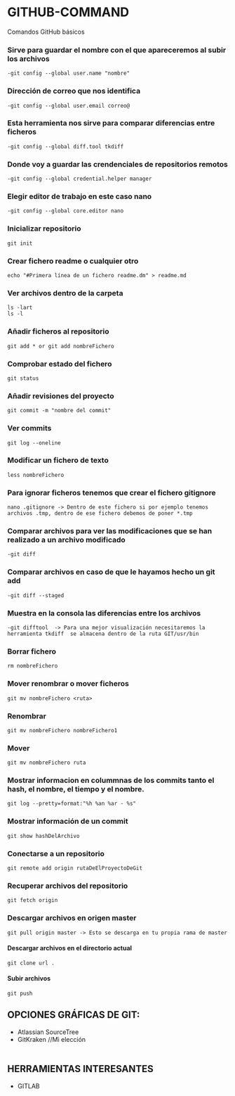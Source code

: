 # GITHUB-COMMAND
Comandos GitHub básicos

### Sirve para guardar el nombre con el que apareceremos al subir los archivos
```
-git config --global user.name "nombre"
```
### Dirección de correo que nos identifica
```
-git config --global user.email correo@
```

### Esta herramienta nos sirve para comparar diferencias entre ficheros
```
-git config --global diff.tool tkdiff        
```
### Donde voy a guardar las crendenciales de repositorios remotos
```
-git config --global credential.helper manager      
```
### Elegir editor de trabajo en este caso nano
```
-git config --global core.editor nano        
```
### Inicializar repositorio
```
git init 				     
```
### Crear fichero readme o cualquier otro
```
echo "#Primera línea de un fichero readme.dm" > readme.md	
```
### Ver archivos dentro de la carpeta
```
ls -lart
ls -l
```
### Añadir ficheros al repositorio
```
git add * or git add nombreFichero
```
### Comprobar estado del fichero
```
git status
```

### Añadir revisiones del proyecto
```
git commit -m "nombre del commit"
```

### Ver commits
```
git log --oneline
```
### Modificar un fichero de texto
```
less nombreFichero
```
### Para ignorar ficheros tenemos que crear el fichero gitignore
```
nano .gitignore -> Dentro de este fichero si por ejemplo tenemos archivos .tmp, dentro de ese fichero debemos de poner *.tmp
```
### Comparar archivos para ver las modificaciones que se han realizado a un archivo modificado
```
-git diff
```
### Comparar archivos en caso de que le hayamos hecho un git add 
```
-git diff --staged
```
### Muestra en la consola las diferencias entre los archivos
```
-git difftool  -> Para una mejor visualización necesitaremos la herramienta tkdiff  se almacena dentro de la ruta GIT/usr/bin
```
### Borrar fichero
```
rm nombreFichero
```
### Mover renombrar o mover ficheros
```
git mv nombreFichero <ruta>
```
### Renombrar
```
git mv nombreFichero nombreFichero1
```
### Mover
```
git mv nombreFichero ruta
```
### Mostrar informacion en colummnas de los commits tanto el hash, el nombre, el tiempo y el nombre.
```
git log --pretty=format:"%h %an %ar - %s"
```
### Mostrar información de un commit
```
git show hashDelArchivo
```
### Conectarse a un repositorio
```
git remote add origin rutaDeElProyectoDeGit
```
### Recuperar archivos del repositorio
```
git fetch origin
```
### Descargar archivos en origen master
```
git pull origin master -> Esto se descarga en tu propia rama de master
```
#### Descargar archivos en el directorio actual
```
git clone url .
```
#### Subir archivos 
```
git push 
```

## OPCIONES GRÁFICAS DE GIT:
- Atlassian SourceTree
- GitKraken	//Mi elección
<br /><br />	 	 	 	 	 
					 
## HERRAMIENTAS INTERESANTES 
- GITLAB

